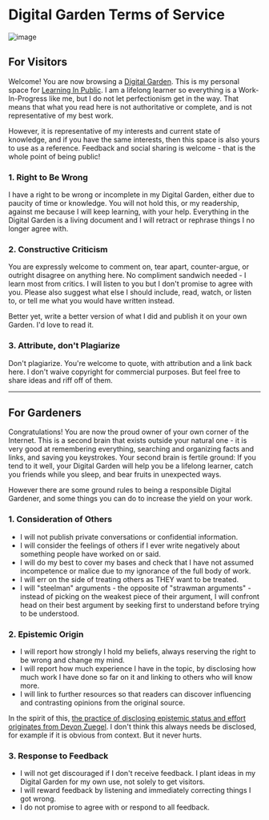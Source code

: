 # Digital Garden Terms of Service

![image](https://user-images.githubusercontent.com/6764957/75324331-b3748600-5844-11ea-8439-584cfde8a48e.png)


## For Visitors

Welcome! You are now browsing a [Digital Garden](https://joelhooks.com/digital-garden). This is my personal space for [Learning In Public](https://www.swyx.io/writing/learn-in-public). I am a lifelong learner so everything is a Work-In-Progress like me, but I do not let perfectionism get in the way. That means that what you read here is not authoritative or complete, and is not representative of my best work. 

However, it is representative of my interests and current state of knowledge, and if you have the same interests, then this space is also yours to use as a reference. Feedback and social sharing is welcome - that is the whole point of being public!

### 1. Right to Be Wrong

I have a right to be wrong or incomplete in my Digital Garden, either due to paucity of time or knowledge. You will not hold this, or my readership, against me because I will keep learning, with your help. Everything in the Digital Garden is a living document and I will retract or rephrase things I no longer agree with.

### 2. Constructive Criticism

You are expressly welcome to comment on, tear apart, counter-argue, or outright disagree on anything here. No compliment sandwich needed - I learn most from critics. I will listen to you but I don't promise to agree with you. Please also suggest what else I should include, read, watch, or listen to, or tell me what you would have written instead. 

Better yet, write a better version of what I did and publish it on your own Garden. I'd love to read it.

### 3. Attribute, don't Plagiarize

Don't plagiarize. You're welcome to quote, with attribution and a link back here. I don't waive copyright for commercial purposes. But feel free to share ideas and riff off of them.

---

## For Gardeners

Congratulations! You are now the proud owner of your own corner of the Internet. This is a second brain that exists outside your natural one - it is very good at remembering everything, searching and organizing facts and links, and saving you keystrokes. Your second brain is fertile ground: If you tend to it well, your Digital Garden will help you be a lifelong learner, catch you friends while you sleep, and bear fruits in unexpected ways.

However there are some ground rules to being a responsible Digital Gardener, and some things you can do to increase the yield on your work.

### 1. Consideration of Others

- I will not publish private conversations or confidential information.
- I will consider the feelings of others if I ever write negatively about something people have worked on or said. 
- I will do my best to cover my bases and check that I have not assumed incompetence or malice due to my ignorance of the full body of work. 
- I will err on the side of treating others as THEY want to be treated. 
- I will "steelman" arguments - the opposite of "strawman arguments" - instead of picking on the weakest piece of their argument, I will confront head on their best argument by seeking first to understand before trying to be understood.

### 2. Epistemic Origin

- I will report how strongly I hold my beliefs, always reserving the right to be wrong and change my mind. 
- I will report how much experience I have in the topic, by disclosing how much work I have done so far on it and linking to others who will know more.
- I will link to further resources so that readers can discover influencing and contrasting opinions from the original source.

In the spirit of this, [the practice of disclosing epistemic status and effort originates from Devon Zuegel](https://devonzuegel.com/post/epistemic-statuses-are-lazy-and-that-is-a-good-thing). I don't think this always needs be disclosed, for example if it is obvious from context. But it never hurts.

### 3. Response to Feedback 

- I will not get discouraged if I don't receive feedback. I plant ideas in my Digital Garden for my own use, not solely to get visitors.
- I will reward feedback by listening and immediately correcting things I got wrong.
- I do not promise to agree with or respond to all feedback. 
